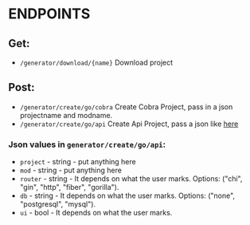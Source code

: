 

# ENDPOINTS    



## Get: 

 *   `/generator/download/{name}`                        Download project

## Post:

*   `/generator/create/go/cobra`                         Create Cobra Project, pass in a json projectname and modname.
*   `/generator/create/go/api`                           Create Api Project, pass a json like [here](request.json)





### Json values in  `generator/create/go/api`: 

* `project` - string - put anything here
* `mod` - string - put anything here
* `router` - string - It depends on what the user marks. Options: ("chi", "gin", "http", "fiber", "gorilla").
* `db` - string - It depends on what the user marks. Options: ("none", "postgresql", "mysql").
* `ui` - bool - It depends on what the user marks.

